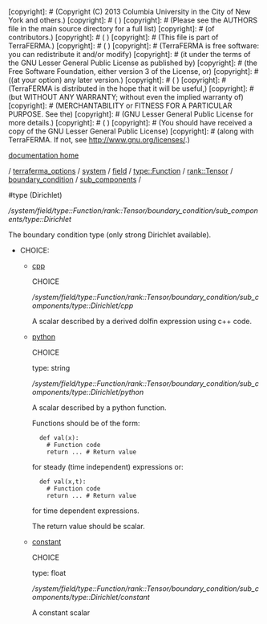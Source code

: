 [copyright]: # (Copyright (C) 2013 Columbia University in the City of New York and others.)
[copyright]: # ( )
[copyright]: # (Please see the AUTHORS file in the main source directory for a full list)
[copyright]: # (of contributors.)
[copyright]: # ( )
[copyright]: # (This file is part of TerraFERMA.)
[copyright]: # ( )
[copyright]: # (TerraFERMA is free software: you can redistribute it and/or modify)
[copyright]: # (it under the terms of the GNU Lesser General Public License as published by)
[copyright]: # (the Free Software Foundation, either version 3 of the License, or)
[copyright]: # ((at your option) any later version.)
[copyright]: # ( )
[copyright]: # (TerraFERMA is distributed in the hope that it will be useful,)
[copyright]: # (but WITHOUT ANY WARRANTY; without even the implied warranty of)
[copyright]: # (MERCHANTABILITY or FITNESS FOR A PARTICULAR PURPOSE. See the)
[copyright]: # (GNU Lesser General Public License for more details.)
[copyright]: # ( )
[copyright]: # (You should have received a copy of the GNU Lesser General Public License)
[copyright]: # (along with TerraFERMA. If not, see <http://www.gnu.org/licenses/>.)

[documentation home](Documentation)

/ [terraferma_options](../../../../../../../terraferma_options.md) / [system](../../../../../../system.md) / [field](../../../../../field.md) / [type::Function](../../../../type__Function.md) / [rank::Tensor](../../../rank__Tensor.md) / [boundary_condition](../../boundary_condition.md) / [sub_components](../sub_components.md) /

#type (Dirichlet)

*/system/field/type::Function/rank::Tensor/boundary_condition/sub_components/type::Dirichlet*

The boundary condition type (only strong Dirichlet available).

* CHOICE:
    * [cpp](type__Dirichlet/cpp.md "child")

        CHOICE 

        */system/field/type::Function/rank::Tensor/boundary_condition/sub_components/type::Dirichlet/cpp*

        A scalar described by a derived dolfin expression using c++ code.

    * [python](type__Dirichlet/python.md "child")

        CHOICE 

        type: string

        */system/field/type::Function/rank::Tensor/boundary_condition/sub_components/type::Dirichlet/python*

        A scalar described by a python function.
        
        Functions should be of the form:
        
            def val(x):
              # Function code
              return ... # Return value
        
         for steady (time independent) expressions or:
        
            def val(x,t):
              # Function code
              return ... # Return value
        
         for time dependent expressions.
        
        The return value should be scalar.

    * [constant](type__Dirichlet/constant.md "child")

        CHOICE 

        type: float

        */system/field/type::Function/rank::Tensor/boundary_condition/sub_components/type::Dirichlet/constant*

        A constant scalar

[autogenerated]: # (This file was automatically generated from the schema file:/home/cwilson/repos/github/TerraFERMA/TerraFERMA/buckettools/schemas/function.rng.)

